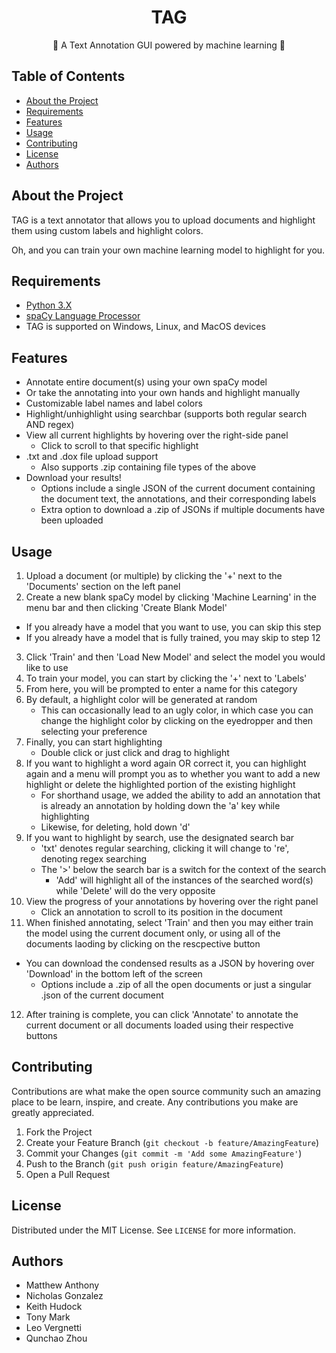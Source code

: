   <h1 align="center">TAG</h1>

  <p align="center">
    🤖 A Text Annotation GUI powered by machine learning 🤖
  </p>



<!-- TABLE OF CONTENTS -->
## Table of Contents

* [About the Project](#about-the-project)
* [Requirements](#requirements)
* [Features](#features)
* [Usage](#usage)
* [Contributing](#contributing)
* [License](#license)
* [Authors](#authors)




<!-- ABOUT THE PROJECT -->
## About the Project
TAG is a text annotator that allows you to upload documents and highlight them using custom labels and highlight colors.

Oh, and you can train your own machine learning model to highlight for you.




<!-- REQUIREMENTS -->
## Requirements
* [Python 3.X](https://www.python.org/downloads/)
* [spaCy Language Processor](https://spacy.io/usage)
* TAG is supported on Windows, Linux, and MacOS devices



<!-- FEATURES -->
## Features
- Annotate entire document(s) using your own spaCy model
- Or take the annotating into your own hands and highlight manually
- Customizable label names and label colors
- Highlight/unhighlight using searchbar (supports both regular search AND regex)
- View all current highlights by hovering over the right-side panel
	- Click to scroll to that specific highlight
- .txt and .dox file upload support
	- Also supports .zip containing file types of the above
- Download your results!
	- Options include a single JSON of the current document containing the document text, the annotations, and their corresponding labels
	- Extra option to download a .zip of JSONs if multiple documents have been uploaded




<!-- USAGE -->
## Usage
1. Upload a document (or multiple) by clicking the '+' next to the 'Documents' section on the left panel
2. Create a new blank spaCy model by clicking 'Machine Learning' in the menu bar and then clicking 'Create Blank Model'
* If you already have a model that you want to use, you can skip this step
* If you already have a model that is fully trained, you may skip to step 12
3. Click 'Train' and then 'Load New Model' and select the model you would like to use
4. To train your model, you can start by clicking the '+' next to 'Labels'
5. From here, you will be prompted to enter a name for this category
6. By default, a highlight color will be generated at random
	- This can occasionally lead to an ugly color, in which case you can change the highlight color by clicking on the eyedropper and then selecting your preference
7. Finally, you can start highlighting
	- Double click or just click and drag to highlight
8. If you want to highlight a word again OR correct it, you can highlight again and a menu will prompt you as to whether you want to add a new highlight or delete the highlighted portion of the existing highlight
	- For shorthand usage, we added the ability to add an annotation that is already an annotation by holding down the 'a' key while highlighting
	- Likewise, for deleting, hold down 'd'
9. If you want to highlight by search, use the designated search bar
	- 'txt' denotes regular searching, clicking it will change to 're', denoting regex searching
	- The '>' below the search bar is a switch for the context of the search
		- 'Add' will highlight all of the instances of the searched word(s) while 'Delete' will do the very opposite
10. View the progress of your annotations by hovering over the right panel
	- Click an annotation to scroll to its position in the document
11. When finished annotating, select 'Train' and then you may either train the model using the current document only, or using all of the documents laoding by clicking on the rescpective button
  - You can download the condensed results as a JSON by hovering over 'Download' in the bottom left of the screen
	- Options include a .zip of all the open documents or just a singular .json of the current document
12. After training is complete, you can click 'Annotate' to annotate the current document or all documents loaded using their respective buttons




<!-- CONTRIBUTING -->
## Contributing

Contributions are what make the open source community such an amazing place to be learn, inspire, and create. Any contributions you make are greatly appreciated.

1. Fork the Project
2. Create your Feature Branch (`git checkout -b feature/AmazingFeature`)
3. Commit your Changes (`git commit -m 'Add some AmazingFeature'`)
4. Push to the Branch (`git push origin feature/AmazingFeature`)
5. Open a Pull Request




<!-- LICENSE -->
## License

Distributed under the MIT License. See `LICENSE` for more information.




<!-- AUTHORS -->
## Authors
- Matthew Anthony
- Nicholas Gonzalez
- Keith Hudock
- Tony Mark
- Leo Vergnetti
- Qunchao Zhou
